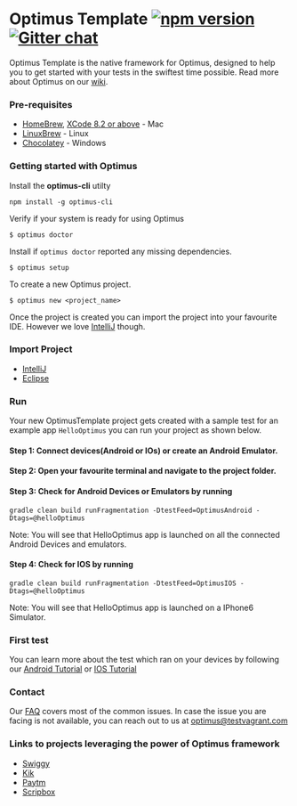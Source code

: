 # Optimus Template  [![npm version](https://badge.fury.io/js/optimus-cli.svg)](https://badge.fury.io/js/optimus-cli) [![Gitter chat](https://badges.gitter.im/optimus_support/optimus.png)](https://gitter.im/optimus_support/optimus)

Optimus Template is the native framework for Optimus, designed to help you
to get started with your tests in the swiftest time possible. Read more about Optimus on our [wiki](https://github.com/testvagrant/optimusTemplate/wiki).

### Pre-requisites
* [HomeBrew](https://brew.sh/), [XCode 8.2 or above](https://developer.apple.com/xcode/) - Mac
* [LinuxBrew](http://linuxbrew.sh/) - Linux
* [Chocolatey](https://chocolatey.org/) - Windows



### Getting started with Optimus
Install the <b>optimus-cli</b> utilty

```
npm install -g optimus-cli
```

Verify if your system is ready for using Optimus

```
$ optimus doctor
```

Install if `optimus doctor` reported any missing dependencies.

```
$ optimus setup
```

To create a new Optimus project.

```
$ optimus new <project_name>
```
Once the project is created you can import the project into your favourite IDE. However we love [IntelliJ](https://github.com/testvagrant/optimusTemplate/wiki/Import-Optimus-Project---Intellij) though. 

### Import Project
* [IntelliJ](https://github.com/testvagrant/optimusTemplate/wiki/Import-Optimus-project-using-Intellij)
* [Eclipse](https://github.com/testvagrant/optimusTemplate/wiki/Import-Optimus-project-using-Eclipse)


### Run

Your new OptimusTemplate project gets created with a sample test for an example app `HelloOptimus` you can run your project as shown below.

#### Step 1: Connect devices(Android or IOs) or create an Android Emulator.
#### Step 2: Open your favourite terminal and navigate to the project folder.
#### Step 3: Check for Android Devices or Emulators by running
    gradle clean build runFragmentation -DtestFeed=OptimusAndroid -Dtags=@helloOptimus
Note: You will see that HelloOptimus app is launched on all the connected Android Devices and emulators.
#### Step 4: Check for IOS by running
    gradle clean build runFragmentation -DtestFeed=OptimusIOS -Dtags=@helloOptimus
Note: You will see that HelloOptimus app is launched on a IPhone6 Simulator. 

### First test
You can learn more about the test which ran on your devices by following our [Android Tutorial](https://github.com/testvagrant/optimusTemplate/wiki/My-First-Android-Test) or [IOS Tutorial](https://github.com/testvagrant/optimusTemplate/wiki/My-First-IOS-Test)

### Contact
Our [FAQ](https://github.com/testvagrant/optimusTemplate/wiki/FAQ) covers most of the common issues. In case the issue you are facing is not available, you can reach out to us at optimus@testvagrant.com

### Links to projects leveraging the power of Optimus framework
* [Swiggy](https://github.com/testvagrant/optimus_SwiggyTests)
* [Kik](https://github.com/testvagrant/optimus_KikTests)
* [Paytm](https://github.com/testvagrant/optimus_PaytmTests)
* [Scripbox](https://github.com/testvagrant/optimus_ScripboxTests)


